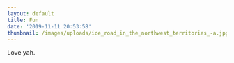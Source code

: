 ```yaml
---
layout: default
title: Fun
date: '2019-11-11 20:53:58'
thumbnail: /images/uploads/ice_road_in_the_northwest_territories_-a.jpg
---
```

Love yah.
